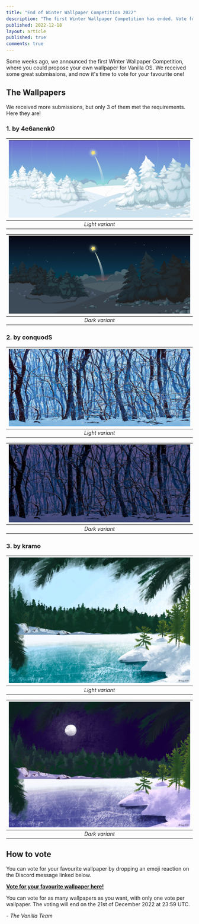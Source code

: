 ```yaml
---
title: "End of Winter Wallpaper Competition 2022"
description: "The first Winter Wallpaper Competition has ended. Vote for your favourite wallpaper!"
published: 2022-12-18
layout: article
published: true
comments: true
---
```


Some weeks ago, we announced the first Winter Wallpaper Competition, where you could propose your own wallpaper for Vanilla OS. We received some great submissions, and now it's time to vote for your favourite one!

## The Wallpapers

We received more submissions, but only 3 of them met the requirements. Here they are!

### 1. by 4e6anenk0

| ![4e6anenk0](/assets/uploads/WWC2022/4e6anenk0-light.png) | 
|:--:| 
| *Light variant* |

| ![4e6anenk0](/assets/uploads/WWC2022/4e6anenk0-dark.png) | 
|:--:| 
| *Dark variant* |

### 2. by conquodS

| ![conquodS](/assets/uploads/WWC2022/conquodS-light.png) | 
|:--:| 
| *Light variant* |

| ![conquodS](/assets/uploads/WWC2022/conquodS-dark.png) | 
|:--:| 
| *Dark variant* |

### 3. by kramo

| ![kramo](/assets/uploads/WWC2022/kramo-light.png) | 
|:--:| 
| *Light variant* |

| ![kramo](/assets/uploads/WWC2022/kramo-dark.png) | 
|:--:| 
| *Dark variant* |

## How to vote

You can vote for your favourite wallpaper by dropping an emoji reaction on the Discord message linked below. 

[**Vote for your favourite wallpaper here!**](https://discord.com/channels/1023243680829681704/1054161350374465627/1054161350374465627)

You can vote for as many wallpapers as you want, with only one vote per wallpaper. The voting will end on the 21st of December 2022 at 23:59 UTC.

*- The Vanilla Team*
